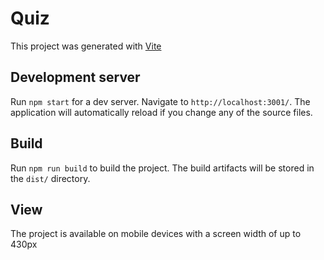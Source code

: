 # Quiz

This project was generated with [Vite](https://vitejs.dev)

## Development server

Run `npm start` for a dev server. Navigate to `http://localhost:3001/`. The application will automatically reload if you change any of the source files.


## Build

Run `npm run build` to build the project. The build artifacts will be stored in the `dist/` directory.

## View

The project is available on mobile devices with a screen width of up to 430px

